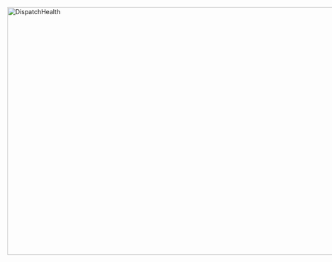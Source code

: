 <html>
<head>
<meta name="viewport" content="width=device-width, initial-scale=1">
<style>

.container {
  position: relative;
  width: 1000px;
  height: 560px;
  text-align: center;
  font-family: Futura;
  font-weight: bold;
}
.image-space {
  position: fixed;
  width: 1000px;
  height: 560px;
}
.access {
  display: inline-block;
  position: fixed;
  top: 363px;
  left: 103px;
  font-size: 16px;
    color: white;
}
.onboarding {
  display:inline-block;
    position: fixed;
    top: 362px;
    left: 238px;
    font-size: 16px;
    color: white;
}
.logistics {
  display: inline-block;
    position: fixed;
    top: 363px;
    left: 405px;
    font-size: 16px;
    color: white;
}
.care_delivery {
  display: inline-block;
  position: fixed;
  top: 362px;
  left: 535px;
  font-size: 16px;
  color: white;
}
.communication {
  display: inline-block;
  position: fixed;
  top: 363px;
  left: 680px;
  font-size: 16px;
  color: white;
}
.support {
  display: inline-block;
  position: fixed;
  top: 363px;
  left: 860px;
  font-size: 16px;
  color: white;
}
</style>
</head>
<body>
<div class="container">
  <div class="image-space">
    <!-- <img src="../images/Dispatch-Desktop-Dashboard-R3-Blank.png" width="1000" height="560" alt="DispatchHealth"> -->
  <img src="https://dispatchhealth-analytics.s3.amazonaws.com/2025_strategic_framework.png" width="1000" height="560" alt="DispatchHealth">
  </div>
  <div class="access" width="75" height="50">
    <a href="https://dispatchhealth.looker.com/browse/" target="_blank" style="color:transparent;">Access</a>
  </div>
  <div class="onboarding" width="300" height="384">
    <a href="https://dispatchhealth.looker.com/browse/" target="_blank" style="color:transparent;">Onboarding</a>
  </div>
  <div class="logistics" width="300" height="384">
    <a href="https://dispatchhealth.looker.com/browse/" target="_blank" style="color:transparent;">Logistics</a>
  </div>
  <div class="care_delivery" width="300" height="384">
    <a href="https://dispatchhealth.looker.com/browse/" target="_blank" style="color:transparent;">Care Delivery</a>
  </div>
  <div class="communication" width="300" height="384">
    <a href="https://dispatchhealth.looker.com/browse/" target="_blank" style="color:transparent;">Communication</a>
  </div>
  <div class="support" width="300" height="384">
    <a href="https://dispatchhealth.looker.com/browse/" target="_blank" style="color:transparent;">Support</a>
  </div>
</div>
</body>
</html>

